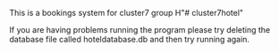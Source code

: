 This is a bookings system for cluster7 group H"# cluster7hotel"

If you are having problems running the program please try deleting the database file called hoteldatabase.db and then try running again. 

